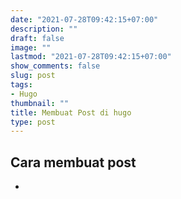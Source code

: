 ```yaml
---
date: "2021-07-28T09:42:15+07:00"
description: ""
draft: false
image: ""
lastmod: "2021-07-28T09:42:15+07:00"
show_comments: false
slug: post
tags:
- Hugo
thumbnail: ""
title: Membuat Post di hugo
type: post
---
```

## Cara membuat post
- 
